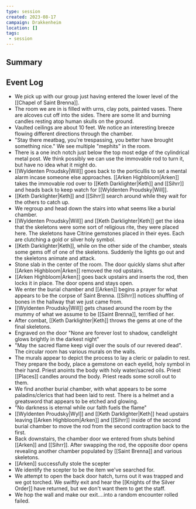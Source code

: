 ```yaml
---
type: session
created: 2023-08-17
campaign: Drakkenheim
location: []
tags:
 - session
---
```



## Summary

## Event Log

- We pick up with our group just having entered the lower level of the [[Chapel of Saint Brenna]]. 
- The room we are in is filled with urns, clay pots, painted vases. There are alcoves cut off into the sides. There are some lit and burning candles resting atop human skulls on the ground.
- Vaulted ceilings are about 10 feet. We notice an interesting breeze flowing different directions through the chamber. 
- "Stay there meatbag, you're trespassing, you better have brought something nice." We see multiple "mephits" in the room.
- There is a one inch notch just below the top most edge of the cylindrical metal post. We think possibly we can use the immovable rod to turn it, but have no idea what it might do.
- [[Wyldenten Proudsky|Will]] goes back to the porticullis to set a mental alarm incase someone else approaches. [[Arken Highbloom|Arken]] takes the immovable rod over to [[Keth Darklighter|Keth]] and [[Sihrr]] and heads back to keep watch for [[Wyldenten Proudsky|Will]].
- [[Keth Darklighter|Keth]] and [[Sihrr]] search around while they wait for the others to catch up.
- We regroup and head down the stairs into what seems like a burial chamber.
- [[Wyldenten Proudsky|Will]] and [[Keth Darklighter|Keth]] get the idea that the skeletons were some sort of religious rite, they were placed here. The skeletons have Citrine gemstones placed in their eyes. Each are clutching a gold or silver holy symbol.
- [[Keth Darklighter|Keth]], while on the other side of the chamber, steals some gems off of one of the skeletons. Suddenly the lights go out and the skeletons animate and attack.
- Stone slab in the center of the room. The door quickly slams shut after [[Arken Highbloom|Arken]] removed the rod upstairs.
- [[Arken Highbloom|Arken]] goes back upstairs and inserts the rod, then locks it in place. The door opens and stays open.
- We enter the burial chamber and [[Arken]] begins a prayer for what appears to be the corpse of Saint Brenna. [[Sihrr]] notices shuffling of bones in the hallway that we just came from.
- [[Wyldenten Proudsky|Will]] gets chased around the room by the mummy of what we assume to be [[Saint Brenna]], terrified of her.
- After combat, [[Keth Darklighter|Keth]] throws the gems at one of the final skeletons. 
- Engraved on the door "None are forever lost to shadow, candlelight glows brightly in the darkest night"
- "May the sacred flame keep vigil over the souls of our revered dead". The circular room has various murals on the walls.
- The murals appear to depict the process to lay a cleric or paladin to rest. They prepare the body, place a gemstone on each eyelid, holy symbol in their hand. Priest anoints the body with holy water/sacred oils. Priest [[Places]] candles around the body. Priest reads some scroll out to them.
- We find another burial chamber, with what appears to be some paladins/clerics that had been laid to rest. There is a helmet and a greatsword that appears to be etched and glowing.
- "No darkness is eternal while our faith fuels the flame"
- [[Wyldenten Proudsky|Wyl]] and [[Keth Darklighter|Keth]] head upstairs leaving [[Arken Highbloom|Arken]] and [[Sihrr]] inside of the second burial chamber to move the rod from the second contraption back to the first.
- Back downstairs, the chamber door we entered from shuts behind [[Arken]] and [[Sihrr]]. After swapping the rod, the opposite door opens revealing another chamber populated by [[Saint Brenna]] and various skeletons.
- [[Arken]] successfully stole the scepter
- We identify the scepter to be the item we've searched for.
- We attempt to open the back door hatch, turns out it was trapped and we got torched. We swiftly exit and hear the [[Knights of the Silver Order]] have returned, but we don't want them to get the staff.
- We hop the wall and make our exit....into a random encounter rolled failed.